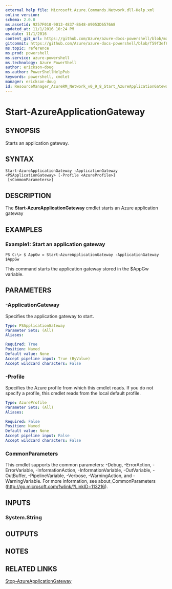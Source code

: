 ```yaml
---
external help file: Microsoft.Azure.Commands.Network.dll-Help.xml
online version: 
schema: 2.0.0
ms.assetid: 9257F010-9013-4837-B648-A9053D6576A8
updated_at: 11/1/2016 10:24 PM
ms.date: 11/1/2016
content_git_url: https://github.com/Azure/azure-docs-powershell/blob/master/azureps-cmdlets-docs/ResourceManager/AzureRM.Network/v0.9.8/Start-AzureApplicationGateway.md
gitcommit: https://github.com/Azure/azure-docs-powershell/blob/f59f3ef60bc592383812213e69fd77ba950759ed/azureps-cmdlets-docs/ResourceManager/AzureRM.Network/v0.9.8/Start-AzureApplicationGateway.md
ms.topic: reference
ms.prod: powershell
ms.service: azure-powershell
ms.technology: Azure PowerShell
author: erickson-doug
ms.author: PowerShellHelpPub
keywords: powershell, cmdlet
manager: erickson-doug
id: ResourceManager_AzureRM_Network_v0_9_8_Start_AzureApplicationGateway_md
---
```


# Start-AzureApplicationGateway

## SYNOPSIS
Starts an application gateway.

## SYNTAX

```
Start-AzureApplicationGateway -ApplicationGateway <PSApplicationGateway> [-Profile <AzureProfile>]
 [<CommonParameters>]
```

## DESCRIPTION
The **Start-AzureApplicationGateway** cmdlet starts an Azure application gateway

## EXAMPLES

### Example1: Start an application gateway
```
PS C:\> $ AppGw = Start-AzureApplicationGateway -ApplicationGateway $AppGw
```

This command starts the application gateway stored in the $AppGw variable.

## PARAMETERS

### -ApplicationGateway
Specifies the application gateway to start.

```yaml
Type: PSApplicationGateway
Parameter Sets: (All)
Aliases: 

Required: True
Position: Named
Default value: None
Accept pipeline input: True (ByValue)
Accept wildcard characters: False
```

### -Profile
Specifies the Azure profile from which this cmdlet reads.
If you do not specify a profile, this cmdlet reads from the local default profile.

```yaml
Type: AzureProfile
Parameter Sets: (All)
Aliases: 

Required: False
Position: Named
Default value: None
Accept pipeline input: False
Accept wildcard characters: False
```

### CommonParameters
This cmdlet supports the common parameters: -Debug, -ErrorAction, -ErrorVariable, -InformationAction, -InformationVariable, -OutVariable, -OutBuffer, -PipelineVariable, -Verbose, -WarningAction, and -WarningVariable. For more information, see about_CommonParameters (http://go.microsoft.com/fwlink/?LinkID=113216).

## INPUTS

### System.String

## OUTPUTS

## NOTES

## RELATED LINKS

[Stop-AzureApplicationGateway](xref:ResourceManager/AzureRM.Network/v0.9.8/Stop-AzureApplicationGateway.md)


